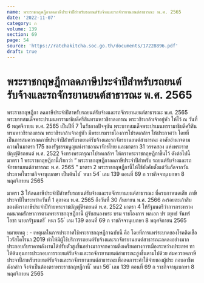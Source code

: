 ```yaml
---
name: พระราชกฤษฎีกาลดภาษีประจำปีสำหรับรถยนต์รับจ้างและรถจักรยานยนต์สาธารณะ พ.ศ. 2565
date: '2022-11-07'
category: ก
volume: 139
section: 69
page: 54
source: 'https://ratchakitcha.soc.go.th/documents/17228896.pdf'
draft: true
---
```


# พระราชกฤษฎีกาลดภาษีประจำปีสำหรับรถยนต์รับจ้างและรถจักรยานยนต์สาธารณะ พ.ศ. 2565

พระราชกฤษฎีกา ลดภาษีประจำปีสาหรับรถยนต์รับจ้างและรถจักรยานยนต์สาธารณะ พ.ศ. 2565 พระบาทสมเด็จพระปรเมนทรรามาธิบดีศรีสินทรมหาวชิราลงกรณ พระวชิรเกล้าเจ้าอยู่หัว ให้ไว้ ณ วันที่ 6 พฤศจิกายน พ.ศ. 2565 เป็นปีที่ 7 ในรัชกาลปัจจุบัน พระบาทสมเด็จพระปรเมนทรรามาธิบดีศรีสินทรมหาวชิราลงกรณ พระวชิรเกล้าเจ้าอยู่หัว มีพระบรมราชโองการโปรดเกล้าฯ ให้ประกาศว่า โดยที่เป็นการสมควรลดภาษีประจำปีสำหรับรถยนต์รับจ้างและรถจักรยานยนต์สาธารณะ อาศัยอำนาจตามความในมาตรา 175 ของรัฐธรรมนูญแห่งราชอาณาจักรไทย และมาตรา 31 วรรคสอง แห่งพระราชบัญญัติรถยนต์ พ.ศ. 2522 จึงทรงพระกรุณาโปรดเกล้าฯ ให้ตราพระราชกฤษฎีกาขึ้นไว้ ดังต่อไปนี้ มาตรา 1 พระราชกฤษฎีกานี้เรียกว่า “ พระราชกฤษฎีกาลดภาษีประจำปีสำหรับ รถยนต์รับจ้างและรถจักรยานยนต์สาธารณะ พ.ศ. 2565 ” มาตรา 2 พระราชกฤษฎีกานี้ให้ใช้บังคับตั้งแต่วันถัดจากวันประกาศในราชกิจจานุเบกษา เป็นต้นไป ้ หนา 54 ่ เลม 139 ตอนที่ 69 ก ราชกิจจานุเบกษา 8 พฤศจิกายน 2565

มาตรา 3 ให้ลดภาษีประจำปีสำหรับรถยนต์รับจ้างและรถจักรยานยนต์สาธารณะ ที่ครบกาหนดเสีย ภาษีประจาปีในระหว่างวันที่ 1 ตุลาคม พ.ศ. 2565 ถึงวันที่ 30 กันยายน พ.ศ. 2566 ลงร้อยละเก้าสิบของอัตราภาษีประจำปีท้ายพระราชบัญญัติรถยนต์ พ.ศ. 2522 มาตรา 4 ให้รัฐมนตรีว่าการกระทรวงคมนาคมรักษาการตามพระราชกฤษฎีกานี้ ผู้รับสนองพระ บรม ราชโองการ พลเอก ปร ะยุทธ์ จันทร์โอชา นายกรัฐมนตรี ้ หนา 55 ่ เลม 139 ตอนที่ 69 ก ราชกิจจานุเบกษา 8 พฤศจิกายน 2565

หมายเหตุ : - เหตุผลในการประกาศใช้พระราชกฤษฎีกาฉบับนี้ คือ โดยที่การแพร่ระบาดของโรคติดเชื้อ ไวรัสโคโรนา 2019 ทำให้มีผู้ใช้บริการรถยนต์รับจ้างและรถจักรยานยนต์สาธารณะลดลงอย่างมาก ประกอบกับราคาพลังงานได้ปรับตัวสูงขึ้นอย่างมากจากความตึงเครียดทางการเมืองระหว่างประเทศ ทาให้ต้นทุนการประกอบการรถยนต์รับจ้างและรถจักรยานยนต์สาธารณะสูงขึ้นตามไปด้วย สมควรลดภาษี ประจาปีสาหรับรถยนต์รับจ้างและรถจักรยานยนต์สาธารณะเพื่อลดภาระค่าใช้จ่ายของผู้ประ กอบอาชีพดังกล่าว จึงจำเป็นต้องตราพระราชกฤษฎีกานี้ ้ หนา 56 ่ เลม 139 ตอนที่ 69 ก ราชกิจจานุเบกษา 8 พฤศจิกายน 2565
